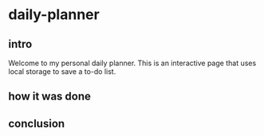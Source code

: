 # daily-planner

## intro
Welcome to my personal daily planner. This is an interactive page that uses local storage to save a to-do list.

## how it was done


## conclusion
